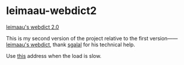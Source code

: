 # leimaau-webdict2

[leimaau's webdict 2.0](https://leimaau.github.io/leimaau-webdict2/)

This is my second version of the project relative to the first version——[leimaau's webdict](https://github.com/leimaau/leimaau-webdict), thank [sgalal](https://github.com/sgalal) for his technical help.

Use [this](https://leimaau.gitee.io/leimaau-webdict2/) address when the load is slow.